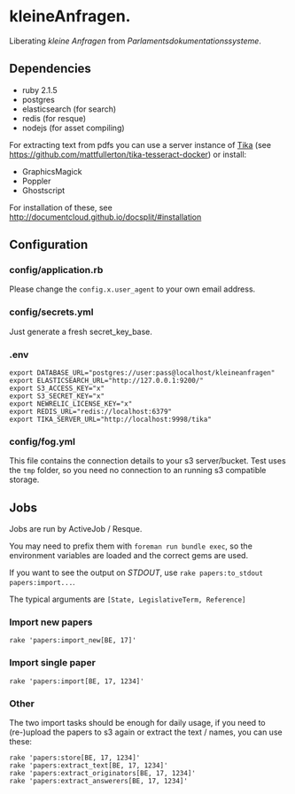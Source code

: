 kleineAnfragen.
===============

Liberating *kleine Anfragen* from *Parlamentsdokumentationssysteme*.

Dependencies
------------

* ruby 2.1.5
* postgres
* elasticsearch (for search)
* redis (for resque)
* nodejs (for asset compiling)

For extracting text from pdfs you can use a server instance of [Tika](http://tika.apache.org) (see https://github.com/mattfullerton/tika-tesseract-docker) or install:

* GraphicsMagick
* Poppler
* Ghostscript

For installation of these, see http://documentcloud.github.io/docsplit/#installation

Configuration
-------------

### config/application.rb
Please change the `config.x.user_agent` to your own email address.

### config/secrets.yml
Just generate a fresh secret_key_base.

### .env

    export DATABASE_URL="postgres://user:pass@localhost/kleineanfragen"
    export ELASTICSEARCH_URL="http://127.0.0.1:9200/"
    export S3_ACCESS_KEY="x"
    export S3_SECRET_KEY="x"
    export NEWRELIC_LICENSE_KEY="x"
    export REDIS_URL="redis://localhost:6379"
    export TIKA_SERVER_URL="http://localhost:9998/tika"

### config/fog.yml

This file contains the connection details to your s3 server/bucket. Test uses the `tmp` folder, so you need no connection to an running s3 compatible storage.

Jobs
----
Jobs are run by ActiveJob / Resque.

You may need to prefix them with `foreman run bundle exec`, so the environment variables are loaded and the correct gems are used.

If you want to see the output on _STDOUT_, use `rake papers:to_stdout papers:import...`.

The typical arguments are `[State, LegislativeTerm, Reference]`

### Import new papers

    rake 'papers:import_new[BE, 17]'

### Import single paper

    rake 'papers:import[BE, 17, 1234]'

### Other

The two import tasks should be enough for daily usage, if you need to (re-)upload the papers to s3 again or extract the text / names, you can use these:

    rake 'papers:store[BE, 17, 1234]'
    rake 'papers:extract_text[BE, 17, 1234]'
    rake 'papers:extract_originators[BE, 17, 1234]'
    rake 'papers:extract_answerers[BE, 17, 1234]'